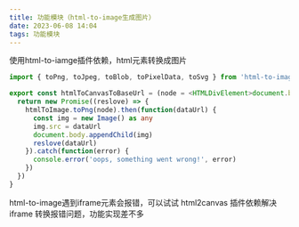 ```yaml
---
title: 功能模块（html-to-image生成图片）
date: 2023-06-08 14:04
tags: 功能模块
--- 
```


使用html-to-iamge插件依赖，html元素转换成图片

<!-- more -->

```ts
import { toPng, toJpeg, toBlob, toPixelData, toSvg } from 'html-to-image'

export const htmlToCanvasToBaseUrl = (node = <HTMLDivElement>document.body) => {
  return new Promise((reslove) => {
    htmlToImage.toPng(node).then(function(dataUrl) {
      const img = new Image() as any
      img.src = dataUrl
      document.body.appendChild(img)
      reslove(dataUrl)
    }).catch(function(error) {
      console.error('oops, something went wrong!', error)
    })
  })
}
```

html-to-image遇到iframe元素会报错，可以试试 html2canvas 插件依赖解决 iframe 转换报错问题，功能实现差不多

<!-- more -->